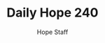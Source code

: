 ---
image: /assets/img/daily-hope-default-artwork.png
title: Daily Hope 240
number: 240
categories:
  - Daily Hope
author: Hope Staff
notes: Daily Hope 240
embed: >-
  EMBED_GOES_HERE
---